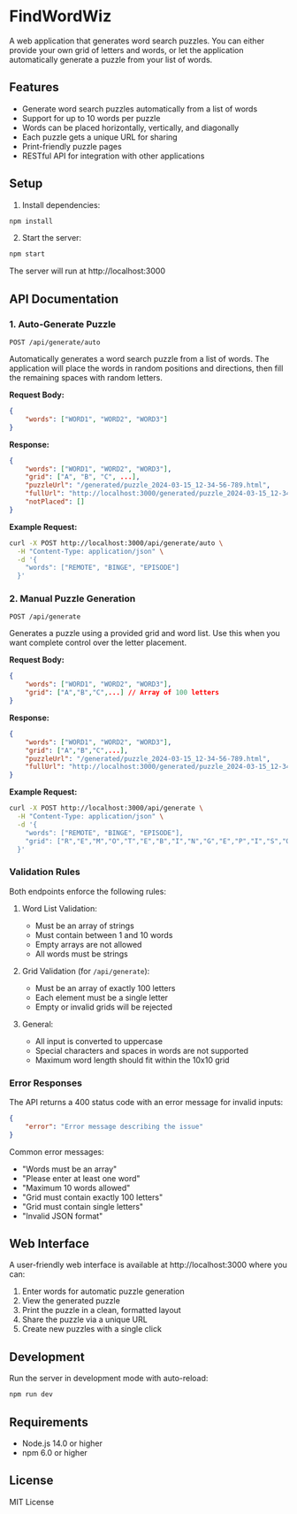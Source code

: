 # FindWordWiz

A web application that generates word search puzzles. You can either provide your own grid of letters and words, or let the application automatically generate a puzzle from your list of words.

## Features

- Generate word search puzzles automatically from a list of words
- Support for up to 10 words per puzzle
- Words can be placed horizontally, vertically, and diagonally
- Each puzzle gets a unique URL for sharing
- Print-friendly puzzle pages
- RESTful API for integration with other applications

## Setup

1. Install dependencies:
```bash
npm install
```

2. Start the server:
```bash
npm start
```

The server will run at http://localhost:3000

## API Documentation

### 1. Auto-Generate Puzzle
```http
POST /api/generate/auto
```

Automatically generates a word search puzzle from a list of words. The application will place the words in random positions and directions, then fill the remaining spaces with random letters.

**Request Body:**
```json
{
    "words": ["WORD1", "WORD2", "WORD3"]
}
```

**Response:**
```json
{
    "words": ["WORD1", "WORD2", "WORD3"],
    "grid": ["A", "B", "C", ...],
    "puzzleUrl": "/generated/puzzle_2024-03-15_12-34-56-789.html",
    "fullUrl": "http://localhost:3000/generated/puzzle_2024-03-15_12-34-56-789.html",
    "notPlaced": []
}
```

**Example Request:**
```bash
curl -X POST http://localhost:3000/api/generate/auto \
  -H "Content-Type: application/json" \
  -d '{
    "words": ["REMOTE", "BINGE", "EPISODE"]
  }'
```

### 2. Manual Puzzle Generation
```http
POST /api/generate
```

Generates a puzzle using a provided grid and word list. Use this when you want complete control over the letter placement.

**Request Body:**
```json
{
    "words": ["WORD1", "WORD2", "WORD3"],
    "grid": ["A","B","C",...] // Array of 100 letters
}
```

**Response:**
```json
{
    "words": ["WORD1", "WORD2", "WORD3"],
    "grid": ["A","B","C",...],
    "puzzleUrl": "/generated/puzzle_2024-03-15_12-34-56-789.html",
    "fullUrl": "http://localhost:3000/generated/puzzle_2024-03-15_12-34-56-789.html"
}
```

**Example Request:**
```bash
curl -X POST http://localhost:3000/api/generate \
  -H "Content-Type: application/json" \
  -d '{
    "words": ["REMOTE", "BINGE", "EPISODE"],
    "grid": ["R","E","M","O","T","E","B","I","N","G","E","P","I","S","O","D","E",...] // 100 letters total
  }'
```

### Validation Rules

Both endpoints enforce the following rules:

1. Word List Validation:
   - Must be an array of strings
   - Must contain between 1 and 10 words
   - Empty arrays are not allowed
   - All words must be strings

2. Grid Validation (for `/api/generate`):
   - Must be an array of exactly 100 letters
   - Each element must be a single letter
   - Empty or invalid grids will be rejected

3. General:
   - All input is converted to uppercase
   - Special characters and spaces in words are not supported
   - Maximum word length should fit within the 10x10 grid

### Error Responses

The API returns a 400 status code with an error message for invalid inputs:

```json
{
    "error": "Error message describing the issue"
}
```

Common error messages:
- "Words must be an array"
- "Please enter at least one word"
- "Maximum 10 words allowed"
- "Grid must contain exactly 100 letters"
- "Grid must contain single letters"
- "Invalid JSON format"

## Web Interface

A user-friendly web interface is available at http://localhost:3000 where you can:
1. Enter words for automatic puzzle generation
2. View the generated puzzle
3. Print the puzzle in a clean, formatted layout
4. Share the puzzle via a unique URL
5. Create new puzzles with a single click

## Development

Run the server in development mode with auto-reload:
```bash
npm run dev
```

## Requirements

- Node.js 14.0 or higher
- npm 6.0 or higher

## License

MIT License 